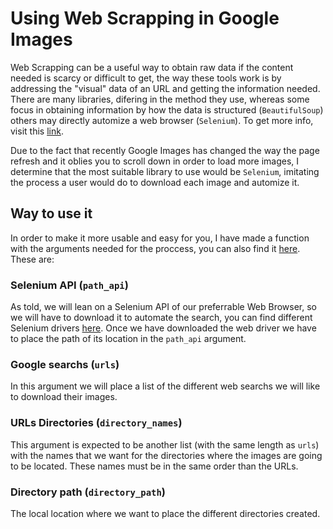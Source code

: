 # Using Web Scrapping in Google Images


Web Scrapping can be a useful way to obtain raw data if the content needed is scarcy or difficult to get, the way these tools work is by addressing the "visual" data of an URL and getting the information needed. There are many libraries, difering in the method they use, whereas some focus in obtaining information by how the data is  structured (`BeautifulSoup`) others may directly automize a web browser (`Selenium`). To get more info, visit this [link](https://medium.com/ymedialabs-innovation/web-scraping-using-beautiful-soup-and-selenium-for-dynamic-page-2f8ad15efe25).

Due to the fact that recently Google Images has changed the way the page refresh and it oblies you to scroll down in order to load more images, I determine that the most suitable library to use would be `Selenium`, imitating the process a user would do to download each image and automize it.

## Way to use it

In order to make it more usable and easy for you, I have made a function with the arguments needed for the proccess, you can also find it [here](./Google_Images). These are:

### Selenium API (`path_api`)

As told, we will lean on a Selenium API of our preferrable Web Browser, so we will have to download it to automate the search, you can find different Selenium drivers [here](https://www.selenium.dev/selenium/docs/api/javascript/index.html). Once we have downloaded the web driver we have to place the path of its location in the `path_api` argument.

### Google searchs (``urls``)

In this argument we will place a list of the different web searchs we will like to download their images. 


### URLs Directories (``directory_names``)

This argument is expected to be another list (with the same length as `urls`) with the names that we want for the directories where the images are going to be located. These names must be in the same order than the URLs.

### Directory path (``directory_path``)

The local location where we want to place the different directories created.
